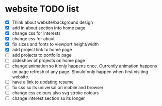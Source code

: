 # website TODO list 
- [x] Think about website/background design
- [x] add in about section into home page
- [x] change css for interests
- [x] change css for about 
- [x] fix sizes and fonts to viewport height/width
- [x] add project link to home page
- [ ] add projects to portfolio page
- [ ] slideshow of projects on home page
- [ ] change animation so it only happens once. Currently animation happens on page refresh of any page. Should only happen when first visiting website. 
- [ ] have a link to updating resume
- [ ] fix css so its universal on mobile and browser
- [ ] change css colours also svg stroke colours
- [ ] change interest section so its longer
